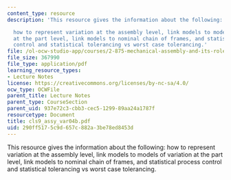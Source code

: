 ```yaml
---
content_type: resource
description: 'This resource gives the information about the following:

  how to represent variation at the assembly level, link models to models of variation
  at the part level, link models to nominal chain of frames, and statistical process
  control and statistical tolerancing vs worst case tolerancing.'
file: /ol-ocw-studio-app/courses/2-875-mechanical-assembly-and-its-role-in-product-development-fall-2004/290ff5175c9d657c882a3be78ed8453d_cls9_assy_var04b.pdf
file_size: 367990
file_type: application/pdf
learning_resource_types:
- Lecture Notes
license: https://creativecommons.org/licenses/by-nc-sa/4.0/
ocw_type: OCWFile
parent_title: Lecture Notes
parent_type: CourseSection
parent_uid: 937e72c3-cbb3-cec5-1299-89aa24a1787f
resourcetype: Document
title: cls9_assy_var04b.pdf
uid: 290ff517-5c9d-657c-882a-3be78ed8453d
---
```

This resource gives the information about the following:
how to represent variation at the assembly level, link models to models of variation at the part level, link models to nominal chain of frames, and statistical process control and statistical tolerancing vs worst case tolerancing.